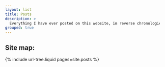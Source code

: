 ```yaml
---
layout: list
title: Posts
description: >
  Everything I have ever posted on this website, in reverse chronological order.
grouped: true
---
```


## Site map:
{% include url-tree.liquid pages=site.posts %}